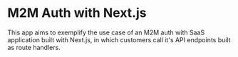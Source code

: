 # M2M Auth with Next.js

This app aims to exemplify the use case of an M2M auth with SaaS application built with Next.js, in which customers call it's API endpoints built as route handlers.
